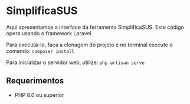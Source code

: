 # SimplificaSUS

Aqui apresentamos a interface da ferramenta SimplificaSUS. 
Este código opera usando o framework Laravel.

Para executá-lo, faça a clonagem do projeto e no terminal execute o comando:
`composer install`

Para inicializar o servidor web, utilize:
`php artisan serve`

## Requerimentos
- PHP 8.0 ou superior
